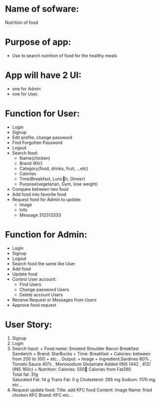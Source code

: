 # Name of sofware:
 Nutrition of food 

# Purpose of app: 
* Use to search nutrition of food for the healthy meals

# App will have 2 UI: 
* one for Admin 
* one for User.

# Function for User:
+ Login
+ Signup
+ Edit profile, change password
+ Find Forgotten Password
+ Logout
+ Search food:
    - Name(chicken)
    - Brand (Kfc)
    - Category(food, drinks, fruit, ...etc)
    - Calories
    - Time(Breakfast, Lunch, Dinner)
    - Purpose(vegetarian, Gym, lose weight)
+ Compare between two food
+ Add food into favorite food
+ Request food for Admin to update:
    - Image
    - Info
    - Message
312313333
# Function for Admin:
+ Login
+ Signup
+ Logout
+ Search food the same like User 
+ Add food
+ Update food
+ Control User account:
    - Find Users
    - Change password Users
    - Delete account Users
+ Receive Request or Messages from Users
+ Approve food request 

# User Story:
1. Signup
2. Login
3. Search 
    Input:
        + Food name: Smoked Shoulder Bacon Breakfast Sandwich 
        + Brand: StarBucks
        + Time: Breakfast
        + Calories: between from 200 to 300
        + etc...
    Output:
        + Image 
        + Ingredient:Sardines 60% , Tomato Sauce 40% , Monosodium Glutamate Added (INS 1442 , 412) (INS 160c)
        + Nutrition:
            Calories: 550        Calories from Fat280       
            Total fat: 31g  
                Saturated Fat: 14 g
                Trans Fat: 0 g
            Cholesterol: 265 mg
            Sodium: 1170 mg
            etc...
4. Request update food:
    Title: add KFC food
    Content:    Image
                Name: fried chicken KFC
                Brand: KFC
                etc...



